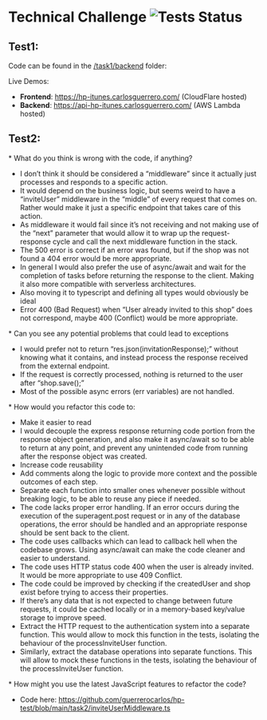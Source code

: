 # Technical Challenge ![Tests Status](https://github.com/guerrerocarlos/hp-test/actions/workflows/backend.yml/badge.svg)

## Test1:

Code can be found in the [/task1/backend](/task1/backend) folder:

Live Demos:

 - **Frontend**: https://hp-itunes.carlosguerrero.com/     (CloudFlare hosted)
 - **Backend**:  https://api-hp-itunes.carlosguerrero.com/ (AWS Lambda hosted)

## Test2:

 * What do you think is wrong with the code, if anything?

 - I don’t think it should be considered a “middleware” since it actually just processes and responds to a specific action. 
 - It would depend on the business logic, but seems weird to have a “inviteUser” middleware in the “middle” of every request that comes on. Rather would make it just a specific endpoint that takes care of this action.
 - As middleware it would fail since it’s not receiving and not making use of the “next” parameter that would allow it to wrap up the request-response cycle and call the next middleware function in the stack.
 - The 500 error is correct if an error was found, but if the shop was not found a 404 error would be more appropriate.
 - In general I would also prefer the use of async/await and wait for the completion of tasks before returning the response to the client. Making it also more compatible with serverless architectures.
 - Also moving it to typescript and defining all types would obviously be ideal
 - Error 400 (Bad Request) when “User already invited to this shop” does not correspond, maybe 400 (Conflict) would be more appropriate.

* Can you see any potential problems that could lead to exceptions

 - I would prefer not to return “res.json(invitationResponse);” without knowing what it contains, and instead process the response received from the external endpoint.
 - If the request is correctly processed, nothing is returned to the user after “shop.save();”
 - Most of the possible async errors (err variables) are not handled.

* How would you refactor this code to:
 - Make it easier to read
 - I would decouple the express response returning code portion from the response object generation, and also make it async/await so to be able to return at any point, and prevent any unintended code from running after the response object was created.
 - Increase code reusability
 - Add comments along the logic to provide more context and the possible outcomes of each step.
 - Separate each function into smaller ones whenever possible without breaking logic, to be able to reuse any piece if needed.
 - The code lacks proper error handling. If an error occurs during the execution of the superagent.post request or in any of the database operations, the error should be handled and an appropriate response should be sent back to the client.
 - The code uses callbacks which can lead to callback hell when the codebase grows. Using async/await can make the code cleaner and easier to understand.
 - The code uses HTTP status code 400 when the user is already invited. It would be more appropriate to use 409 Conflict.
 - The code could be improved by checking if the createdUser and shop exist before trying to access their properties.
 - If there’s any data that is not expected to change between future requests, it could be cached locally or in a memory-based key/value storage to improve speed.
 - Extract the HTTP request to the authentication system into a separate function. This would allow to mock this function in the tests, isolating the behaviour of the processInviteUser function.
 - Similarly, extract the database operations into separate functions. This will allow to mock these functions in the tests, isolating the behaviour of the processInviteUser function.

* How might you use the latest JavaScript features to refactor the code?
 - Code here: https://github.com/guerrerocarlos/hp-test/blob/main/task2/inviteUserMiddleware.ts
